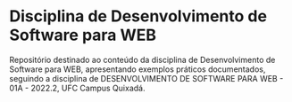 # Disciplina de Desenvolvimento de Software para WEB

Repositório destinado ao conteúdo da disciplina de Desenvolvimento de Software para WEB, apresentando exemplos práticos documentados, seguindo a disciplina de DESENVOLVIMENTO DE SOFTWARE PARA WEB - 01A - 2022.2, UFC Campus Quixadá.
